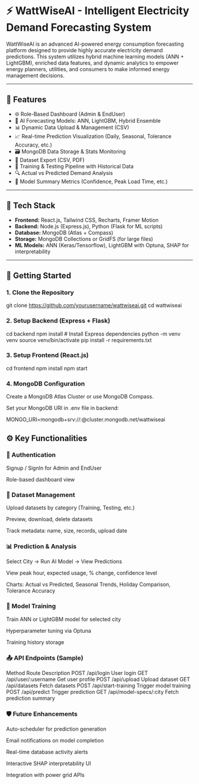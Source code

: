 # ⚡ WattWiseAI - Intelligent Electricity Demand Forecasting System

WattWiseAI is an advanced AI-powered energy consumption forecasting platform designed to provide highly accurate electricity demand predictions. This system utilizes hybrid machine learning models (ANN + LightGBM), enriched data features, and dynamic analytics to empower energy planners, utilities, and consumers to make informed energy management decisions.

---

## 📌 Features

- 🌐 Role-Based Dashboard (Admin & EndUser)
- 🧠 AI Forecasting Models: ANN, LightGBM, Hybrid Ensemble
- 📊 Dynamic Data Upload & Management (CSV)
- 📈 Real-time Prediction Visualization (Daily, Seasonal, Tolerance Accuracy, etc.)
- 🗃️ MongoDB Data Storage & Stats Monitoring
- 📂 Dataset Export (CSV, PDF)
- 🧪 Training & Testing Pipeline with Historical Data
- 🔍 Actual vs Predicted Demand Analysis
- 📎 Model Summary Metrics (Confidence, Peak Load Time, etc.)

---

## 🔧 Tech Stack

- **Frontend:** React.js, Tailwind CSS, Recharts, Framer Motion
- **Backend:** Node.js (Express.js), Python (Flask for ML scripts)
- **Database:** MongoDB (Atlas + Compass)
- **Storage:** MongoDB Collections or GridFS (for large files)
- **ML Models:** ANN (Keras/Tensorflow), LightGBM with Optuna, SHAP for interpretability

---


## 🚀 Getting Started

### 1. Clone the Repository

git clone https://github.com/yourusername/wattwiseai.git
cd wattwiseai

### 2. Setup Backend (Express + Flask)

cd backend
npm install         # Install Express dependencies
python -m venv venv
source venv/bin/activate
pip install -r requirements.txt

### 3. Setup Frontend (React.js)

cd frontend
npm install
npm start

### 4. MongoDB Configuration
Create a MongoDB Atlas Cluster or use MongoDB Compass.

Set your MongoDB URI in .env file in backend:

MONGO_URI=mongodb+srv://<username>:<password>@cluster.mongodb.net/wattwiseai

## ⚙️ Key Functionalities

### 🔐 Authentication
Signup / SignIn for Admin and EndUser

Role-based dashboard view

### 📁 Dataset Management
Upload datasets by category (Training, Testing, etc.)

Preview, download, delete datasets

Track metadata: name, size, records, upload date

### 📊 Prediction & Analysis
Select City → Run AI Model → View Predictions

View peak hour, expected usage, % change, confidence level

Charts: Actual vs Predicted, Seasonal Trends, Holiday Comparison, Tolerance Accuracy

### 🔬 Model Training
Train ANN or LightGBM model for selected city

Hyperparameter tuning via Optuna

Training history storage


### 📤 API Endpoints (Sample)
Method	Route	Description
POST	/api/login	User login
GET	/api/user/:username	Get user profile
POST	/api/upload	Upload dataset
GET	/api/datasets	Fetch datasets
POST	/api/start-training	Trigger model training
POST	/api/predict	Trigger prediction
GET	/api/model-specs/:city	Fetch prediction summary

### 🛡️ Future Enhancements
Auto-scheduler for prediction generation

Email notifications on model completion

Real-time database activity alerts

Interactive SHAP interpretability UI

Integration with power grid APIs



